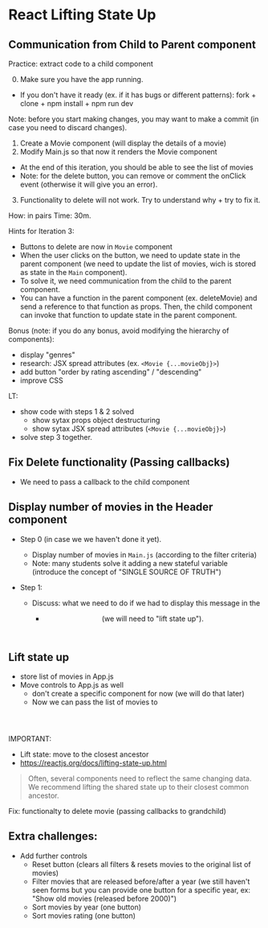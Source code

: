 
# React  Lifting State Up

<!-- 

Status: draft

Note:
- All based on the app "popcorn-time" we created the day before


@todo:
- create diagram(s) with component structure

-->






## Communication from Child to Parent component

<!-- Slides (WIP): https://docs.google.com/presentation/d/1EFnNJ6qYZslidhHPM-efifwg_hAqQwndwsdHx3vZ1pI/edit?usp=sharing -->




Practice: extract code to a child component

<!--
@Luis:

Need to  improve instructions for this activity
- goal of Movie component: display the details of only one movie (it will receive those details through props).
- keep the import for .json in Main.js

IF NOT, do codealong (instead of class activity)

-->

0. Make sure you have the app running.
  - If you don't have it ready (ex. if it has bugs or different patterns): fork + clone + npm install + npm run dev

Note: before you start making changes, you may want to make a commit (in case you need to discard changes).

1. Create a Movie component (will display the details of a movie)
2. Modify Main.js so that now it renders the Movie component
  - At the end of this iteration, you should be able to see the list of movies
  - Note: for the delete button, you can remove or comment the onClick event (otherwise it will give you an error).
3. Functionality to delete will not work. Try to understand why + try to fix it.


How: in pairs
Time: 30m.


Hints for Iteration 3: 
- Buttons to delete are now in `Movie` component
- When the user clicks on the button, we need to update state in the parent component (we need to update the list of movies, wich is stored as state in the `Main` component).
- To solve it, we need communication from the child to the parent component.
- You can have a function in the parent component (ex. deleteMovie) and send a reference to that function as props. Then, the child component can invoke that function to update state in the parent component.


Bonus (note: if you do any bonus, avoid modifying the hierarchy of components):
- display "genres"
- research: JSX spread attributes (ex. `<Movie {...movieObj}>`)
- add button "order by rating ascending" / "descending"
- improve CSS


LT:
- show code with steps 1 & 2 solved
  - show sytax props object destructuring
  - show sytax JSX spread attributes (`<Movie {...movieObj}>`)
- solve step 3 together.
      

## Fix Delete functionality (Passing callbacks)


- We need to pass a callback to the child component


  <!-- 
  
    @Luis:  
    - for the callback, can call it  <Component callbackDoSomething={} />
    - also, many students find it easier if we pass the updater function directly to the children (instead of passing a reference to a function in the parent component)
    
  -->



## Display number of movies in the Header component

- Step 0 (in case we we haven't done it yet). 
  - Display number of movies in `Main.js` (according to the filter criteria)
  - Note: many students solve it adding a new stateful variable (introduce the concept of "SINGLE SOURCE OF TRUTH")

- Step 1:
  - Discuss: what we need to do if we had to display this message in the <Header />
    - (we will need to "lift state up").



## Lift state up

- store list of movies in App.js
- Move controls to App.js as well
  - don't create a specific component for now (we will do that later)
  - Now we can pass the list of movies to <Header />

IMPORTANT:
- Lift state: move to the closest ancestor
- https://reactjs.org/docs/lifting-state-up.html

> Often, several components need to reflect the same changing data. We recommend lifting the shared state up to their closest common ancestor. 


Fix: functionalty to delete movie (passing callbacks to grandchild)



## Extra challenges:
- Add further controls
  - Reset button (clears all filters & resets movies to the original list of movies)
  - Filter movies that are released before/after a year (we still haven't seen forms but you can provide one button for a specific year, ex: "Show old movies (released before 2000)")
  - Sort movies by year (one button)
  - Sort movies rating (one button)

